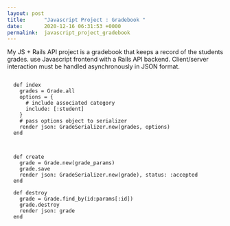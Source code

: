 ```yaml
---
layout: post
title:      "Javascript Project : Gradebook "
date:       2020-12-16 06:31:53 +0000
permalink:  javascript_project_gradebook
---
```



My JS + Rails API project is a gradebook  that keeps a record of the students grades. 
 use Javascript frontend with a Rails API backend. Client/server interaction must be handled asynchronously in JSON format.
 
 
```

  def index
    grades = Grade.all
    options = {
      # include associated category
      include: [:student]
    }
    # pass options object to serializer
    render json: GradeSerializer.new(grades, options)
  end


  
  def create
    grade = Grade.new(grade_params)
    grade.save
    render json: GradeSerializer.new(grade), status: :accepted
  end

  def destroy 
    grade = Grade.find_by(id:params[:id])
    grade.destroy
    render json: grade
  end 


```
